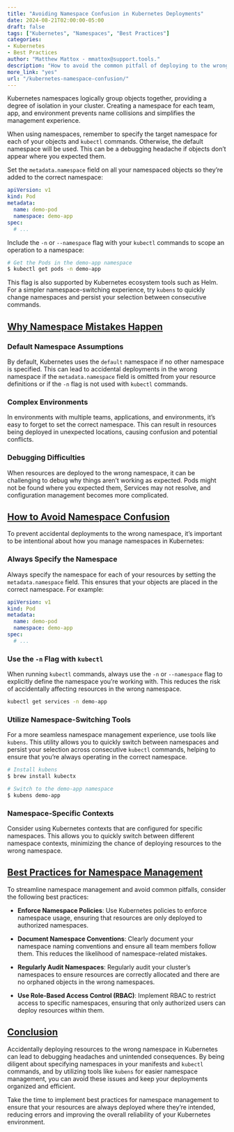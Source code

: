 ```yaml
---
title: "Avoiding Namespace Confusion in Kubernetes Deployments"
date: 2024-08-21T02:00:00-05:00
draft: false
tags: ["Kubernetes", "Namespaces", "Best Practices"]
categories:
- Kubernetes
- Best Practices
author: "Matthew Mattox - mmattox@support.tools."
description: "How to avoid the common pitfall of deploying to the wrong namespace in Kubernetes and ensure your resources are correctly isolated."
more_link: "yes"
url: "/kubernetes-namespace-confusion/"
---
```


Kubernetes namespaces logically group objects together, providing a degree of isolation in your cluster. Creating a namespace for each team, app, and environment prevents name collisions and simplifies the management experience.

When using namespaces, remember to specify the target namespace for each of your objects and `kubectl` commands. Otherwise, the default namespace will be used. This can be a debugging headache if objects don’t appear where you expected them.

Set the `metadata.namespace` field on all your namespaced objects so they’re added to the correct namespace:

```yaml
apiVersion: v1
kind: Pod
metadata:
  name: demo-pod
  namespace: demo-app
spec:
  # ...
```

Include the `-n` or `--namespace` flag with your `kubectl` commands to scope an operation to a namespace:

```bash
# Get the Pods in the demo-app namespace
$ kubectl get pods -n demo-app
```

This flag is also supported by Kubernetes ecosystem tools such as Helm. For a simpler namespace-switching experience, try `kubens` to quickly change namespaces and persist your selection between consecutive commands.

<!--more-->

## [Why Namespace Mistakes Happen](#why-namespace-mistakes-happen)

### Default Namespace Assumptions

By default, Kubernetes uses the `default` namespace if no other namespace is specified. This can lead to accidental deployments in the wrong namespace if the `metadata.namespace` field is omitted from your resource definitions or if the `-n` flag is not used with `kubectl` commands.

### Complex Environments

In environments with multiple teams, applications, and environments, it’s easy to forget to set the correct namespace. This can result in resources being deployed in unexpected locations, causing confusion and potential conflicts.

### Debugging Difficulties

When resources are deployed to the wrong namespace, it can be challenging to debug why things aren’t working as expected. Pods might not be found where you expected them, Services may not resolve, and configuration management becomes more complicated.

## [How to Avoid Namespace Confusion](#how-to-avoid-namespace-confusion)

To prevent accidental deployments to the wrong namespace, it’s important to be intentional about how you manage namespaces in Kubernetes:

### Always Specify the Namespace

Always specify the namespace for each of your resources by setting the `metadata.namespace` field. This ensures that your objects are placed in the correct namespace. For example:

```yaml
apiVersion: v1
kind: Pod
metadata:
  name: demo-pod
  namespace: demo-app
spec:
  # ...
```

### Use the `-n` Flag with `kubectl`

When running `kubectl` commands, always use the `-n` or `--namespace` flag to explicitly define the namespace you’re working with. This reduces the risk of accidentally affecting resources in the wrong namespace.

```bash
kubectl get services -n demo-app
```

### Utilize Namespace-Switching Tools

For a more seamless namespace management experience, use tools like `kubens`. This utility allows you to quickly switch between namespaces and persist your selection across consecutive `kubectl` commands, helping to ensure that you’re always operating in the correct namespace.

```bash
# Install kubens
$ brew install kubectx

# Switch to the demo-app namespace
$ kubens demo-app
```

### Namespace-Specific Contexts

Consider using Kubernetes contexts that are configured for specific namespaces. This allows you to quickly switch between different namespace contexts, minimizing the chance of deploying resources to the wrong namespace.

## [Best Practices for Namespace Management](#best-practices-for-namespace-management)

To streamline namespace management and avoid common pitfalls, consider the following best practices:

- **Enforce Namespace Policies**: Use Kubernetes policies to enforce namespace usage, ensuring that resources are only deployed to authorized namespaces.

- **Document Namespace Conventions**: Clearly document your namespace naming conventions and ensure all team members follow them. This reduces the likelihood of namespace-related mistakes.

- **Regularly Audit Namespaces**: Regularly audit your cluster’s namespaces to ensure resources are correctly allocated and there are no orphaned objects in the wrong namespaces.

- **Use Role-Based Access Control (RBAC)**: Implement RBAC to restrict access to specific namespaces, ensuring that only authorized users can deploy resources within them.

## [Conclusion](#conclusion)

Accidentally deploying resources to the wrong namespace in Kubernetes can lead to debugging headaches and unintended consequences. By being diligent about specifying namespaces in your manifests and `kubectl` commands, and by utilizing tools like `kubens` for easier namespace management, you can avoid these issues and keep your deployments organized and efficient.

Take the time to implement best practices for namespace management to ensure that your resources are always deployed where they’re intended, reducing errors and improving the overall reliability of your Kubernetes environment.
